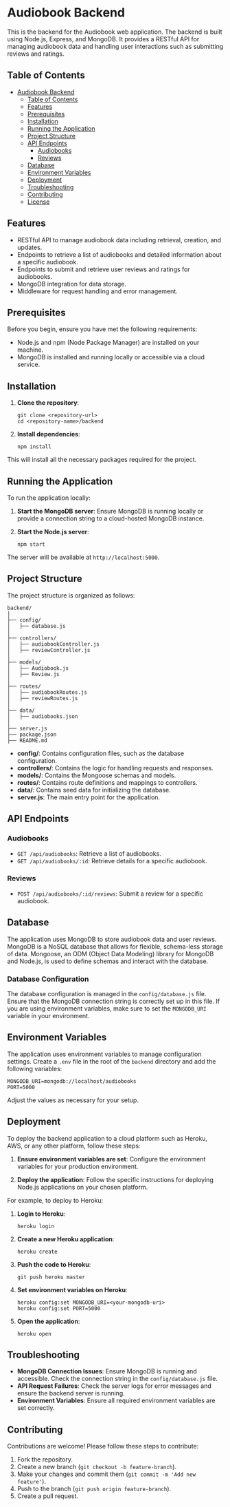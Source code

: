 # Audiobook Backend

This is the backend for the Audiobook web application. The backend is built using Node.js, Express, and MongoDB. It provides a RESTful API for managing audiobook data and handling user interactions such as submitting reviews and ratings.

## Table of Contents

- [Audiobook Backend](#audiobook-backend)
  - [Table of Contents](#table-of-contents)
  - [Features](#features)
  - [Prerequisites](#prerequisites)
  - [Installation](#installation)
  - [Running the Application](#running-the-application)
  - [Project Structure](#project-structure)
  - [API Endpoints](#api-endpoints)
    - [Audiobooks](#audiobooks)
    - [Reviews](#reviews)
  - [Database](#database)
  - [Environment Variables](#environment-variables)
  - [Deployment](#deployment)
  - [Troubleshooting](#troubleshooting)
  - [Contributing](#contributing)
  - [License](#license)

## Features

- RESTful API to manage audiobook data including retrieval, creation, and updates.
- Endpoints to retrieve a list of audiobooks and detailed information about a specific audiobook.
- Endpoints to submit and retrieve user reviews and ratings for audiobooks.
- MongoDB integration for data storage.
- Middleware for request handling and error management.

## Prerequisites

Before you begin, ensure you have met the following requirements:

- Node.js and npm (Node Package Manager) are installed on your machine.
- MongoDB is installed and running locally or accessible via a cloud service.

## Installation

1. **Clone the repository**:
    ```
    git clone <repository-url>
    cd <repository-name>/backend
    ```

2. **Install dependencies**:
    ```
    npm install
    ```

This will install all the necessary packages required for the project.

## Running the Application

To run the application locally:

1. **Start the MongoDB server**: Ensure MongoDB is running locally or provide a connection string to a cloud-hosted MongoDB instance.

2. **Start the Node.js server**:
    ```
    npm start
    ```

The server will be available at `http://localhost:5000`.

## Project Structure

The project structure is organized as follows:

```
backend/
│
├── config/
│   ├── database.js
│
├── controllers/
│   ├── audiobookController.js
│   ├── reviewController.js
│
├── models/
│   ├── Audiobook.js
│   ├── Review.js
│
├── routes/
│   ├── audiobookRoutes.js
│   ├── reviewRoutes.js
│
├── data/
│   ├── audiobooks.json
│
├── server.js
├── package.json
├── README.md
```

- **config/**: Contains configuration files, such as the database configuration.
- **controllers/**: Contains the logic for handling requests and responses.
- **models/**: Contains the Mongoose schemas and models.
- **routes/**: Contains route definitions and mappings to controllers.
- **data/**: Contains seed data for initializing the database.
- **server.js**: The main entry point for the application.

## API Endpoints

### Audiobooks

- `GET /api/audiobooks`: Retrieve a list of audiobooks.
- `GET /api/audiobooks/:id`: Retrieve details for a specific audiobook.

### Reviews

- `POST /api/audiobooks/:id/reviews`: Submit a review for a specific audiobook.

## Database

The application uses MongoDB to store audiobook data and user reviews. MongoDB is a NoSQL database that allows for flexible, schema-less storage of data. Mongoose, an ODM (Object Data Modeling) library for MongoDB and Node.js, is used to define schemas and interact with the database.

### Database Configuration

The database configuration is managed in the `config/database.js` file. Ensure that the MongoDB connection string is correctly set up in this file. If you are using environment variables, make sure to set the `MONGODB_URI` variable in your environment.

## Environment Variables

The application uses environment variables to manage configuration settings. Create a `.env` file in the root of the `backend` directory and add the following variables:

```
MONGODB_URI=mongodb://localhost/audiobooks
PORT=5000
```

Adjust the values as necessary for your setup.

## Deployment

To deploy the backend application to a cloud platform such as Heroku, AWS, or any other platform, follow these steps:

1. **Ensure environment variables are set**: Configure the environment variables for your production environment.

2. **Deploy the application**: Follow the specific instructions for deploying Node.js applications on your chosen platform.

For example, to deploy to Heroku:

1. **Login to Heroku**:
    ```
    heroku login
    ```

2. **Create a new Heroku application**:
    ```
    heroku create
    ```

3. **Push the code to Heroku**:
    ```
    git push heroku master
    ```

4. **Set environment variables on Heroku**:
    ```
    heroku config:set MONGODB_URI=<your-mongodb-uri>
    heroku config:set PORT=5000
    ```

5. **Open the application**:
    ```
    heroku open
    ```

## Troubleshooting

- **MongoDB Connection Issues**: Ensure MongoDB is running and accessible. Check the connection string in the `config/database.js` file.
- **API Request Failures**: Check the server logs for error messages and ensure the backend server is running.
- **Environment Variables**: Ensure all required environment variables are set correctly.

## Contributing

Contributions are welcome! Please follow these steps to contribute:

1. Fork the repository.
2. Create a new branch (`git checkout -b feature-branch`).
3. Make your changes and commit them (`git commit -m 'Add new feature'`).
4. Push to the branch (`git push origin feature-branch`).
5. Create a pull request.

